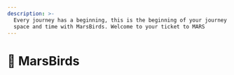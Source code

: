 ```yaml
---
description: >-
  Every journey has a beginning, this is the beginning of your journey through
  space and time with MarsBirds. Welcome to your ticket to MARS
---
```


# 🦉 MarsBirds

